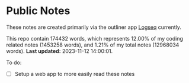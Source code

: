 # Public Notes

These notes are created primarily via the outliner app [Logseq](https://github.com/logseq/logseq) currently.

This repo contain 174432 words, which represents 12.00% of my coding related notes (1453258 words), and 1.21% of my total notes (12968034 words). **Last updated:** 2023-11-12 14:00:01. 

To do:

- [ ] Setup a web app to more easily read these notes

